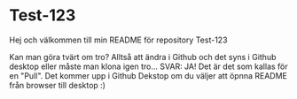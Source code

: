 # Test-123

Hej och välkommen till min README för repository Test-123

Kan man göra tvärt om tro? Alltså att ändra i Github och det syns i Github desktop eller måste man klona igen tro...
SVAR: JA! Det är det som kallas för en "Pull". Det kommer upp i Github Dekstop om du väljer att öpnna README från browser till desktop :)
